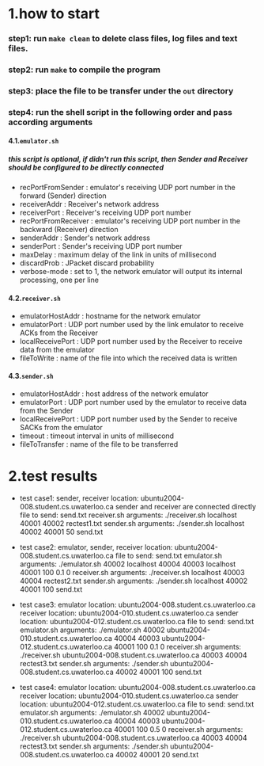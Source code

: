 # 1.how to start

### step1: run `make clean` to delete class files, log files and text files.

### step2: run `make` to compile the program

### step3: place the file to be transfer under the `out` directory 

### step4: run the shell script in the following order and pass according arguments


#### 4.1.`emulator.sh`

##### this script is optional, if didn't run this script, then Sender and Receiver should be configured to be directly connected

* recPortFromSender : emulator's receiving UDP port number in the forward (Sender) direction
* receiverAddr : Receiver's network address
* receiverPort : Receiver's receiving UDP port number
* recPortFromReceiver : emulator's receiving UDP port number in the backward (Receiver) direction
* senderAddr : Sender's network address
* senderPort : Sender's receiving UDP port number
* maxDelay : maximum delay of the link in units of millisecond
* discardProb : JPacket discard probability
* verbose-mode : set to 1, the network emulator will output its internal processing, one per line


#### 4.2.`receiver.sh`
* emulatorHostAddr : hostname for the network emulator
* emulatorPort : UDP port number used by the link emulator to receive ACKs from the Receiver
* localReceivePort : UDP port number used by the Receiver to receive data from the emulator
* fileToWrite : name of the file into which the received data is written


#### 4.3.`sender.sh`
* emulatorHostAddr : host address of the network emulator
* emulatorPort : UDP port number used by the emulator to receive data from the Sender
* localReceivePort : UDP port number used by the Sender to receive SACKs from the emulator
* timeout : timeout interval in units of millisecond
* fileToTransfer : name of the file to be transferred



# 2.test results

* test case1: 
    sender, receiver location: ubuntu2004-008.student.cs.uwaterloo.ca
    sender and receiver are connected directly
    file to send: send.txt
    receiver.sh arguments: ./receiver.sh localhost 40001 40002 rectest1.txt
    sender.sh arguments: ./sender.sh localhost 40002 40001 50 send.txt

* test case2: 
    emulator, sender, receiver location: ubuntu2004-008.student.cs.uwaterloo.ca
    file to send: send.txt
    emulator.sh arguments: ./emulator.sh 40002 localhost 40004 40003 localhost 40001 100 0.1 0
    receiver.sh arguments: ./receiver.sh localhost 40003 40004 rectest2.txt
    sender.sh arguments: ./sender.sh localhost 40002 40001 100 send.txt


* test case3:
  emulator location: ubuntu2004-008.student.cs.uwaterloo.ca
  receiver location: ubuntu2004-010.student.cs.uwaterloo.ca
  sender location: ubuntu2004-012.student.cs.uwaterloo.ca
  file to send: send.txt
  emulator.sh arguments: ./emulator.sh 40002 ubuntu2004-010.student.cs.uwaterloo.ca 40004 40003 ubuntu2004-012.student.cs.uwaterloo.ca 40001 100 0.1 0
  receiver.sh arguments: ./receiver.sh ubuntu2004-008.student.cs.uwaterloo.ca 40003 40004 rectest3.txt
  sender.sh arguments: ./sender.sh ubuntu2004-008.student.cs.uwaterloo.ca 40002 40001 100 send.txt



* test case4:
  emulator location: ubuntu2004-008.student.cs.uwaterloo.ca
  receiver location: ubuntu2004-010.student.cs.uwaterloo.ca
  sender location: ubuntu2004-012.student.cs.uwaterloo.ca
  file to send: send.txt
  emulator.sh arguments: ./emulator.sh 40002 ubuntu2004-010.student.cs.uwaterloo.ca 40004 40003 ubuntu2004-012.student.cs.uwaterloo.ca 40001 100 0.5 0
  receiver.sh arguments: ./receiver.sh ubuntu2004-008.student.cs.uwaterloo.ca 40003 40004 rectest3.txt
  sender.sh arguments: ./sender.sh ubuntu2004-008.student.cs.uwaterloo.ca 40002 40001 20 send.txt





